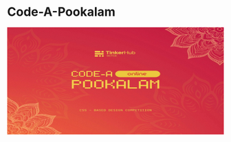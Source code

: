 # Code-A-Pookalam
<p align="center">
  <img src="https://raw.githubusercontent.com/tinkerhubsct26-max/tinkerhubsct26-max/main/assets/cap-banner.jpg" 
       alt="Tinkerhub SCTCE Banner" width="100%" height="250"/>
</p>

